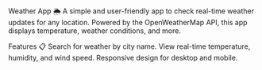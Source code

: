 Weather App 🌦️
A simple and user-friendly app to check real-time weather updates for any location. Powered by the OpenWeatherMap API, this app displays temperature, weather conditions, and more.

Features 📋
Search for weather by city name.
View real-time temperature, humidity, and wind speed.
Responsive design for desktop and mobile.

